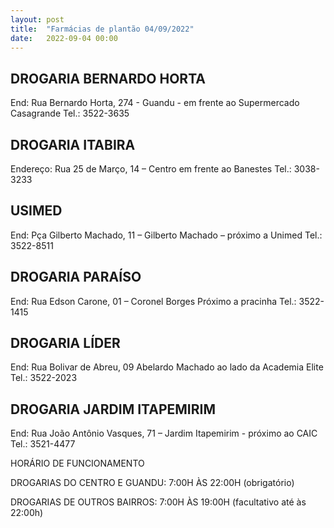 ```yaml
---
layout: post
title:  "Farmácias de plantão 04/09/2022"
date:   2022-09-04 00:00
---
```


## DROGARIA BERNARDO HORTA

End: Rua Bernardo Horta, 274 - Guandu - em frente
ao Supermercado Casagrande Tel.: 3522-3635

## DROGARIA ITABIRA
Endereço: Rua 25 de Março, 14 – Centro
em frente ao Banestes Tel.: 3038-3233

## USIMED
End: Pça Gilberto Machado, 11 – Gilberto
Machado – próximo a Unimed Tel.: 3522-8511

## DROGARIA PARAÍSO
End: Rua Edson Carone, 01 – Coronel Borges
Próximo a pracinha Tel.: 3522-1415

## DROGARIA LÍDER
End: Rua Bolivar de Abreu, 09 Abelardo Machado
ao lado da Academia Elite Tel.: 3522-2023

## DROGARIA JARDIM ITAPEMIRIM
End: Rua João Antônio Vasques, 71 – Jardim
Itapemirim - próximo ao CAIC Tel.: 3521-4477

HORÁRIO DE FUNCIONAMENTO

DROGARIAS DO CENTRO E GUANDU: 7:00H ÀS 22:00H (obrigatório)

DROGARIAS DE OUTROS BAIRROS: 7:00H ÀS 19:00H (facultativo até às 22:00h)